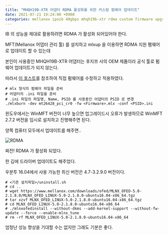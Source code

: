 ```yaml
---
title: "MHQH19B-XTR 어댑터 RDMA 활성화를 위한 커스텀 펌웨어 업데이트"
date: 2021-07-21 19:24:00 +0900
categories: mellanox ipoib 40gbps mhqh19b-xtr rdma custom firmware upgrade
---
```

IB 의 성능을 제대로 활용하려면 RDMA 가 활성화 되어있어야 한다.

MFT(Mellanox 어댑터 관리 툴) 를 설치하고 mlxup 을 이용하면 RDMA 지원 펨웨어로 업데이트 할 수 있는데

본인이 사용중인 MHQH19B-XTR 어댑터는 후지쯔 사의 OEM 제품이라 공식 툴로 펌웨어 업데이트가 되지 않는다.

따라서 [이 포스트](https://www.servethehome.com/custom-firmware-mellanox-oem-infiniband-rdma-windows-server-2012)를 참조하여 직접 펌웨어를 수정하고 적용하였다.

```
# mlx 형식의 펌웨어 파일을 준비
# 어댑터의 .ini 파일을 준비
# .ini 파일의 파일명, Name, PSID 를 사용중인 어댑터의 PSID 로 변경
./mlxburn -dev mt26428_pci_cr0 -fw <Firmware>.mlx -conf <PSID>.ini
```

윈도우에서는 WinMFT 버전이 너무 높으면 업그레이드시 오류가 발생하므로
WinMFT 2.7.2 버전을 임시로 설치하고 진행해주면 된다.

양쪽 컴퓨터 모두에서 업데이트를 해주면..

![RDMA](https://user-images.githubusercontent.com/34763810/126472500-4cf5cae6-d737-4639-bf77-81921e0c1e5b.png)

짜잔! RDMA 가 활성화 되었다.

한 김에 드라이버 업데이트도 해주었다.

우분투 16.04에서 사용 가능한 최신 버전은 4.7-3.2.9.0 버전이다.
```
# <기존 설치파일>/uninstall.sh
# cd ..
# wget https://www.mellanox.com/downloads/ofed/MLNX_OFED-5.0-2.1.8.0/MLNX_OFED_LINUX-5.0-2.1.8.0-ubuntu16.04-x86_64.tgz
# tar xzvf MLNX_OFED_LINUX-5.0-2.1.8.0-ubuntu16.04-x86_64.tgz
# cd MLNX_OFED_LINUX-5.0-2.1.8.0-ubuntu16.04-x86_64
# ./mlnxofedinstall --without-dkms --add-kernel-support --without-fw-update --force --enable-mlnx_tune
# rm -rf MLNX_OFED_LINUX-5.0-2.1.8.0-ubuntu16.04-x86_64
```

엄청난 성능 향상을 기대할 수는 없지만 그래도 기분은 좋다.
